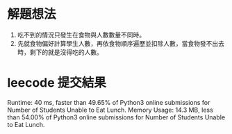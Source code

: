 # 解題想法
1. 吃不到的情況只發生在食物與人數數量不同時。
2. 先就食物偏好計算學生人數，再依食物順序遍歷並扣除人數，當食物發不出去時，剩下的就是沒得吃的人數。

# leecode 提交結果
Runtime: 40 ms, faster than 49.65% of Python3 online submissions for Number of Students Unable to Eat Lunch.
Memory Usage: 14.3 MB, less than 54.00% of Python3 online submissions for Number of Students Unable to Eat Lunch.
